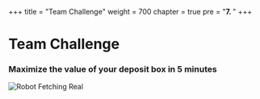 +++
title = "Team Challenge"
weight = 700
chapter = true
pre = "<b>7. </b>"
+++

# Team Challenge

### Maximize the value of your deposit box in 5 minutes

![Robot Fetching Real](/robot-fetch-real.gif?classes=border)

